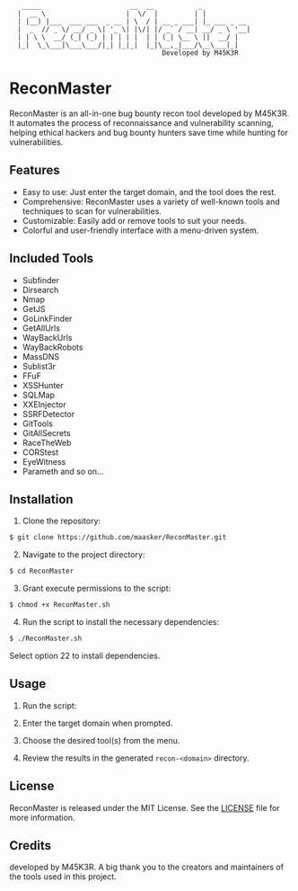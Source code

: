        _____                      __  __           _            
      |  __ \                    |  \/  |         | |           
      | |__) |___  ___ ___  _ __ | \  / | __ _ ___| |_ ___ _ __ 
      |  _  // _ \/ __/ _ \| '_ \| |\/| |/ _` / __| __/ _ \ '__|
      | | \ \  __/ (_| (_) | | | | |  | | (_| \__ \ ||  __/ |   
      |_|  \_\___|\___\___/|_| |_|_|  |_|\__,_|___/\__\___|_|                                     
                                          Developed by M45K3R

# ReconMaster

ReconMaster is an all-in-one bug bounty recon tool developed by M45K3R. It automates the process of reconnaissance and vulnerability scanning, helping ethical hackers and bug bounty hunters save time while hunting for vulnerabilities.

## Features

- Easy to use: Just enter the target domain, and the tool does the rest.
- Comprehensive: ReconMaster uses a variety of well-known tools and techniques to scan for vulnerabilities.
- Customizable: Easily add or remove tools to suit your needs.
- Colorful and user-friendly interface with a menu-driven system.

## Included Tools

- Subfinder
- Dirsearch
- Nmap
- GetJS
- GoLinkFinder
- GetAllUrls
- WayBackUrls
- WayBackRobots
- MassDNS
- Sublist3r
- FFuF
- XSSHunter
- SQLMap
- XXEInjector
- SSRFDetector
- GitTools
- GitAllSecrets
- RaceTheWeb
- CORStest
- EyeWitness
- Parameth
and so on...

## Installation

1. Clone the repository:

```bash
$ git clone https://github.com/maasker/ReconMaster.git
```

2. Navigate to the project directory:
```bash
$ cd ReconMaster
```

3. Grant execute permissions to the script:
```bash
$ chmod +x ReconMaster.sh
```

4. Run the script to install the necessary dependencies:
```bash
$ ./ReconMaster.sh
```

Select option 22 to install dependencies.

## Usage

1. Run the script:

2. Enter the target domain when prompted.

3. Choose the desired tool(s) from the menu.

4. Review the results in the generated `recon-<domain>` directory.

## License

ReconMaster is released under the MIT License. See the [LICENSE](LICENSE) file for more information.

## Credits

developed by M45K3R. 
A big thank you to the creators and maintainers of the tools used in this project.
